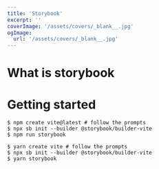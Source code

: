 ```yaml
---
title: 'Storybook'
excerpt: ''
coverImage: '/assets/covers/_blank__.jpg'
ogImage:
  url: '/assets/covers/_blank__.jpg'
---
```




# What is storybook


# Getting started
```shell
$ npm create vite@latest # follow the prompts
$ npx sb init --builder @storybook/builder-vite
$ npm run storybook
```

```shell
$ yarn create vite # follow the prompts
$ npx sb init --builder @storybook/builder-vite
$ yarn storybook
```